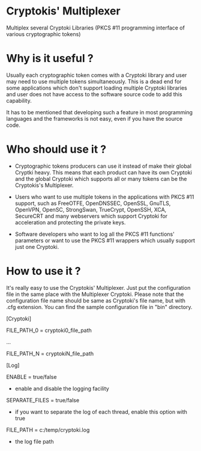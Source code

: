 # Cryptokis' Multiplexer
Multiplex several Cryptoki Libraries (PKCS #11 programming interface of various cryptographic tokens)

# Why is it useful ?
Usually each cryptographic token comes with a Cryptoki library and user may need to use multiple tokens simultaneously. This is a dead end for some applications which don't support loading multiple Cryptoki libraries and user does not have access to the software source code to add this capability.

It has to be mentioned that developing such a feature in most programming languages and the frameworks is not easy, even if you have the source code.

# Who should use it ?
- Cryptographic tokens producers can use it instead of make their global Cryptki heavy. This means that each product can have its own Cryptoki and the global Cryptoki which supports all or many tokens can be the Cryptokis's Multiplexer.

- Users who want to use multiple tokens in the applications with PKCS #11 support, such as FreeOTFE, OpenDNSSEC, OpenSSL, GnuTLS, OpenVPN, OpenSC, StrongSwan, TrueCrypt, OpenSSH, XCA, SecureCRT and many webservers which support Cryptoki for acceleration and protecting the private keys.

- Software developers who want to log all the PKCS #11 functions' parameters or want to use the PKCS #11 wrappers which usually support just one Cryptoki.

# How to use it ?
It's really easy to use the Cryptokis' Multiplexer. Just put the configuration file in the same place with the Multiplexer Cryptoki. Please note that the configuration file name should be same as Cryptoki's file name, but with .cfg extension. You can find the sample configuration file in "bin" directory.

[Cryptoki]

FILE_PATH_0 = cryptoki0_file_path

...

FILE_PATH_N = cryptokiN_file_path


[Log]

ENABLE = true/false
- enable and disable the logging facility 

SEPARATE_FILES = true/false
- if you want to separate the log of each thread, enable this option with true

FILE_PATH = c:/temp/cryptoki.log
- the log file path

